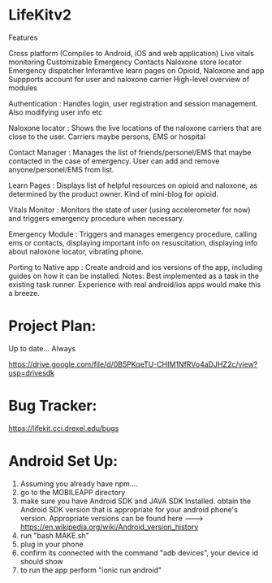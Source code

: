 # LifeKitv2
Features

Cross platform (Compiles to Android, iOS and web application)
Live vitals monitoring
Customizable Emergency Contacts
Naloxone store locator
Emergency dispatcher
Inforamtive learn pages on Opioid, Naloxone and app
Suppports account for user and naloxone carrier
High-level overview of modules

Authentication : Handles login, user registration and session management. Also modifying user info etc

Naloxone locator : Shows the live locations of the naloxone carriers that are close to the user. Carriers maybe persons, EMS or hospital

Contact Manager : Manages the list of friends/personel/EMS that maybe contacted in the case of emergency. User can add and remove anyone/personel/EMS from list.

Learn Pages : Displays list of helpful resources on opioid and naloxone, as determined by the product owner. Kind of mini-blog for opioid.

Vitals Monitor : Monitors the state of user (using accelerometer for now) and triggers emergency procedure when necessary.

Emergency Module : Triggers and manages emergency procedure, calling ems or contacts, displaying important info on resuscitation, displaying info about naloxone locator, vibrating phone.

Porting to Native app : Create android and ios versions of the app, including guides on how it can be installed. Notes: Best implemented as a task in the existing task runner. Experience with real android/ios apps would make this a breeze.

# Project Plan:
Up to date... Always

https://drive.google.com/file/d/0B5PKqeTU-CHIM1NfRVo4aDJHZ2c/view?usp=drivesdk

# Bug Tracker:
https://lifekit.cci.drexel.edu/bugs
# Android Set Up:
1) Assuming you already have npm....
2) go to the MOBILEAPP directory
3) make sure you have Android SDK and JAVA SDK Installed. obtain the Android SDK version that is appropriate for your android phone's version.
Appropriate versions can be found here ---> https://en.wikipedia.org/wiki/Android_version_history
4) run "bash MAKE.sh"
5) plug in your phone
6) confirm its connected with the command "adb devices", your device id should show
7) to run the app perform "ionic run android"


